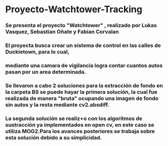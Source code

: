 # Proyecto-Watchtower-Tracking
### Se presenta el proyecto "Watchtower" , realizado por Lukas Vasquez, Sebastian Oñate y Fabian Corvalan
### El proyecta busca crear un sistema de control en las calles de Duckietown, para lo cual, 
### mediante una camara de vigilancia logra contar cuantos autos pasan por un area determinada. 

### Se llevaron a cabo 2 soluciones para la extracción de fondo en la carpeta BS se puede hayar la primera solución, la cual fue realizada de manera "bruta" ocupando una imagen de fondo  sin autos y la resta  mediante cv2.absdiff.
### La segunda solución se realiz+o con los algoritmos de sustracción ya implementados en open cv, en este caso se utiliza MOG2.Para los avances posteriores se trabaja sobre esta solución debido a su simplicidad.